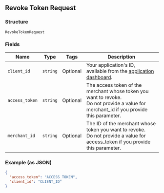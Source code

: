 ## Revoke Token Request

### Structure

`RevokeTokenRequest`

### Fields

| Name | Type | Tags | Description |
|  --- | --- | --- | --- |
| `client_id` | `string` | Optional | Your application's ID, available from the [application dashboard](https://connect.squareup.com/apps). |
| `access_token` | `string` | Optional | The access token of the merchant whose token you want to revoke.<br>Do not provide a value for merchant_id if you provide this parameter. |
| `merchant_id` | `string` | Optional | The ID of the merchant whose token you want to revoke.<br>Do not provide a value for access_token if you provide this parameter. |

### Example (as JSON)

```json
{
  "access_token": "ACCESS_TOKEN",
  "client_id": "CLIENT_ID"
}
```

